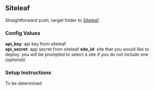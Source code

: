 Siteleaf
--------

Straightforward push, target folder to [Siteleaf](http://siteleaf.com/). 

### Config Values

**api_key**: api key from siteleaf    
**api_secret**: app secret from siteleaf
**site_id**: site that you would like to deploy. you will be prompted to select a site if you do not include one _(optional)_    

### Setup Instructions

To be determined
